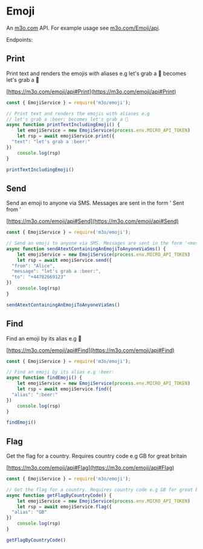# Emoji

An [m3o.com](https://m3o.com) API. For example usage see [m3o.com/Emoji/api](https://m3o.com/Emoji/api).

Endpoints:

## Print

Print text and renders the emojis with aliases e.g
let's grab a :beer: becomes let's grab a 🍺


[https://m3o.com/emoji/api#Print](https://m3o.com/emoji/api#Print)

```js
const { EmojiService } = require('m3o/emoji');

// Print text and renders the emojis with aliases e.g
// let's grab a :beer: becomes let's grab a 🍺
async function printTextIncludingEmoji() {
	let emojiService = new EmojiService(process.env.MICRO_API_TOKEN)
	let rsp = await emojiService.print({
  "text": "let's grab a :beer:"
})
	console.log(rsp)
}

printTextIncludingEmoji()
```
## Send

Send an emoji to anyone via SMS. Messages are sent in the form '<message> Sent from <from>'


[https://m3o.com/emoji/api#Send](https://m3o.com/emoji/api#Send)

```js
const { EmojiService } = require('m3o/emoji');

// Send an emoji to anyone via SMS. Messages are sent in the form '<message> Sent from <from>'
async function sendAtextContainingAnEmojiToAnyoneViaSms() {
	let emojiService = new EmojiService(process.env.MICRO_API_TOKEN)
	let rsp = await emojiService.send({
  "from": "Alice",
  "message": "let's grab a :beer:",
  "to": "+44782669123"
})
	console.log(rsp)
}

sendAtextContainingAnEmojiToAnyoneViaSms()
```
## Find

Find an emoji by its alias e.g :beer:


[https://m3o.com/emoji/api#Find](https://m3o.com/emoji/api#Find)

```js
const { EmojiService } = require('m3o/emoji');

// Find an emoji by its alias e.g :beer:
async function findEmoji() {
	let emojiService = new EmojiService(process.env.MICRO_API_TOKEN)
	let rsp = await emojiService.find({
  "alias": ":beer:"
})
	console.log(rsp)
}

findEmoji()
```
## Flag

Get the flag for a country. Requires country code e.g GB for great britain


[https://m3o.com/emoji/api#Flag](https://m3o.com/emoji/api#Flag)

```js
const { EmojiService } = require('m3o/emoji');

// Get the flag for a country. Requires country code e.g GB for great britain
async function getFlagByCountryCode() {
	let emojiService = new EmojiService(process.env.MICRO_API_TOKEN)
	let rsp = await emojiService.flag({
  "alias": "GB"
})
	console.log(rsp)
}

getFlagByCountryCode()
```
